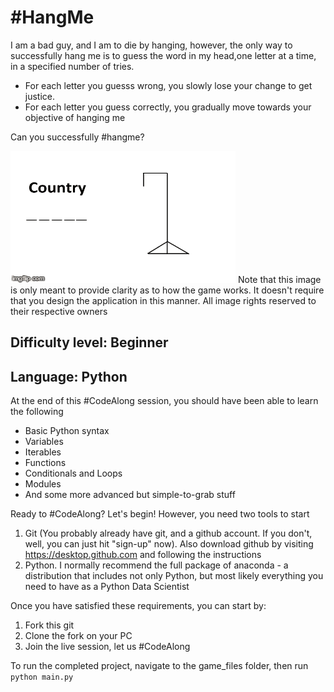 # #HangMe
I am a bad guy, and I am to die by hanging, however, the only way to successfully hang me is to guess the word in my head,one letter at a time, in a specified number of tries.
- For each letter you guesss wrong, you slowly lose your change to get justice.
- For each letter you guess correctly, you gradually move towards your objective of hanging me

Can you successfully #hangme? 

![](CircularFavoriteIguana-small.gif)
Note that this image is only meant to provide clarity as to how the game works. It doesn't require that you design the application in this manner. All image rights reserved to their respective owners

## Difficulty level: Beginner
## Language: Python

At the end of this #CodeAlong session, you should have been able to learn the following
- Basic Python syntax
- Variables
- Iterables
- Functions
- Conditionals and Loops
- Modules
- And some more advanced but simple-to-grab stuff

Ready to #CodeAlong? Let's begin! However, you need two tools to start
1. Git (You probably already have git, and a github account. If you don't, well, you can just hit "sign-up" now). Also download github by visiting https://desktop.github.com and following the instructions
2. Python. I normally recommend the full package of anaconda - a distribution that includes not only Python, but most likely everything you need to have as a Python Data Scientist

Once you have satisfied these requirements, you can start by:

1. Fork this git
2. Clone the fork on your PC
3. Join the live session, let us #CodeAlong

To run the completed project, navigate to the game_files folder, then run
`python main.py`
